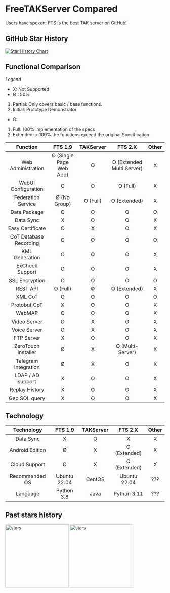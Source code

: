 
# FreeTAKServer Compared

Users have spoken: FTS is the best TAK server on GitHub!

## GitHub Star History

[![Star History Chart](https://api.star-history.com/svg?repos=FreeTAKTeam/FreeTakServer,TAK-Product-Center/Server,tkuester/taky&type=Date)](https://star-history.com/#FreeTAKTeam/FreeTakServer&TAK-Product-Center/Server&tkuester/taky&Date)

## Functional Comparison

*Legend*

*  X: Not Supported
*  Ø : 50%
1. Partial: Only covers basic / base functions.  
2. Initial: Prototype Demonstrator
* O:  
1. Full: 100% implementation of the specs 
2. Extended: > 100% the functions exceed the original Specification

|         Function          |          FTS 1.9          |   TAKServer   |           FTS 2.X           |     Other     |
|:-------------------------:|:-------------------------:|:-------------:|:---------------------------:|:-------------:|
|    Web Administration     |  O (Single Page Web App)  |       O       |  O (Extended Multi Server)  |       X       |
|    WebUI Configuration    |             O             |       O       |          O (Full)           |       X       |
|    Federation Service     |       Ø (No Group)        |   O (Full)    |        O (Extended)         |       X       |
|       Data Package        |             O             |       O       |              O              |       O       |
|         Data Sync         |             X             |       O       |              O              |       X       |
|     Easy Certificate      |             O             |       X       |              O              |       X       |
|  CoT Database Recording   |             O             |       O       |              O              |       O       |
|      KML Generation       |             O             |       O       |              O              |       X       |
|      ExCheck Support      |             O             |       O       |              O              |       X       |
|      SSL Encryption       |             O             |       O       |              O              |       O       |
|         REST API          |         O (Full)          |       Ø       |        O (Extended)         |       X       |
|          XML CoT          |             O             |       O       |              O              |       O       |
|       Protobuf CoT        |             X             |       O       |              O              |       X       |
|          WebMAP           |             O             |       O       |              O              |       X       |
|       Video Server        |             O             |       X       |              O              |       X       |
|       Voice Server        |             O             |       X       |              O              |       X       |
|        FTP Server         |             X             |       O       |              O              |       X       |
|    ZeroTouch Installer    |             Ø             |       X       |      O (Multi-Server)       |       X       |
|   Telegram Integration    |             Ø             |       X       |              O              |       X       |
|     LDAP / AD support     |             X             |       O       |              O              |       X       |
|      Replay History       |             X             |       O       |              O              |       X       |
|       Geo SQL query       |             X             |       O       |              O              |       X       |

## Technology

|     Technology      |   FTS 1.9    |   TAKServer   |      FTS 2.X      |     Other     |
|:-------------------:|:------------:|:-------------:|:-----------------:|:-------------:|
|      Data Sync      |      X       |       O       |         X         |       X       |
|   Android Edition   |      Ø       |       X       |   O (Extended)    |       X       |
|    Cloud Support    |      O       |       X       |   O (Extended)    |       X       |
|   Recommended OS    | Ubuntu 22.04 |    CentOS     |   Ubuntu 22.04    |      ???      |
|      Language       |  Python 3.8  |     Java      |    Python 3.11    |      ???      |


 ## Past stars history
 <img src="https://github.com/FreeTAKTeam/FreeTAKServer-User-Docs/assets/60719165/4557f24b-cf13-4475-9adc-73c4d37e1834" alt="stars" width="200"/>
<img src="https://user-images.githubusercontent.com/60719165/214121500-4170ffb8-761d-4d01-b9cb-17ec103e8b0c.png" alt="stars" width="200"/>

